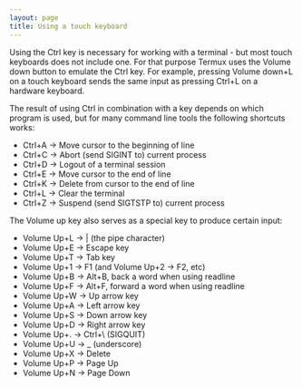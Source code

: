 ```yaml
---
layout: page
title: Using a touch keyboard
---
```


Using the Ctrl key is necessary for working with a terminal - but most touch keyboards does not include one. For that purpose Termux uses the Volume down button to emulate the Ctrl key. For example, pressing Volume down+L on a touch keyboard sends the same input as pressing Ctrl+L on a hardware keyboard.

The result of using Ctrl in combination with a key depends on which program is used, but for many command line tools the following shortcuts works:

- Ctrl+A → Move cursor to the beginning of line
- Ctrl+C → Abort (send SIGINT to) current process
- Ctrl+D → Logout of a terminal session
- Ctrl+E → Move cursor to the end of line
- Ctrl+K → Delete from cursor to the end of line
- Ctrl+L → Clear the terminal
- Ctrl+Z → Suspend (send SIGTSTP to) current process

The Volume up key also serves as a special key to produce certain input:

- Volume Up+L → &#124; (the pipe character)
- Volume Up+E → Escape key
- Volume Up+T → Tab key
- Volume Up+1 → F1 (and Volume Up+2 → F2, etc)
- Volume Up+B → Alt+B, back a word when using readline
- Volume Up+F → Alt+F, forward a word when using readline
- Volume Up+W → Up arrow key
- Volume Up+A → Left arrow key
- Volume Up+S → Down arrow key
- Volume Up+D → Right arrow key
- Volume Up+. → Ctrl+\ (SIGQUIT)
- Volume Up+U → _ (underscore)
- Volume Up+X → Delete
- Volume Up+P → Page Up
- Volume Up+N → Page Down

